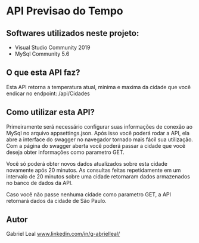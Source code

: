 # API Previsao do Tempo

## Softwares utilizados neste projeto:

- Visual Studio Community 2019
- MySql Community 5.6

## O que esta API faz?
Esta API retorna a temperatura atual, minima e maxima da cidade que você endicar no endpoint: /api/Cidades

## Como utilizar esta API?

Primeiramente será necessário configurar suas informações de conexão ao MySql no arquivo appsettings.json. 
Após isso você poderá rodar a API, ela abre a interface do swagger no navegador tornado mais fácil sua utilização.
Com a página do swagger aberta você poderá passar a cidade que você deseja obter informações como parametro GET.

Você só poderá obter novos dados atualizados sobre esta cidade novamente após 20 minutos. As consultas feitas repetidamente 
em um intervalo de 20 minutos sobre uma cidade retornaram dados armazenados no banco de dados da API.

Caso você não passe nenhuma cidade como parametro GET, a API retornará dados da cidade de São Paulo.

## Autor
Gabriel Leal www.linkedin.com/in/g-abrielleal/

